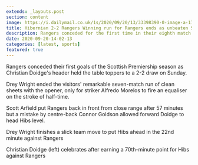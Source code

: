 ```yaml
---
extends: _layouts.post
section: content
image: https://i.dailymail.co.uk/1s/2020/09/20/13/33398390-0-image-a-17_1600606370380.jpg 
title: Hibernian 2-2 Rangers Winning run for Rangers ends as unbeaten Scottish Premiership start continues 
description: Rangers conceded for the first time in their eighth match of the Scottish Premiership season before Christian Doidge headed a late leveller after goals from Alfredo Morelos and Scott Arfield 
date: 2020-09-20-14-02-13 
categories: [latest, sports] 
featured: true 
--- 
```

Rangers conceded their first goals of the Scottish Premiership season as Christian Doidge's header held the table toppers to a 2-2 draw on Sunday.

Drey Wright ended the visitors' remarkable seven-match run of clean sheets with the opener, only for striker Alfredo Morelos to fire an equaliser on the stroke of half-time.

Scott Arfield put Rangers back in front from close range after 57 minutes but a mistake by centre-back Connor Goldson allowed forward Doidge to head Hibs level.

Drey Wright finishes a slick team move to put Hibs ahead in the 22nd minute against Rangers

Christian Doidge (left) celebrates after earning a 70th-minute point for Hibs against Rangers

